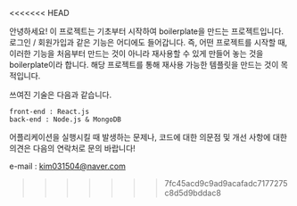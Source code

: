 <<<<<<< HEAD

안녕하세요!
이 프로젝트는 기초부터 시작하여 boilerplate을 만드는 프로젝트입니다.
로그인 / 회원가입과 같은 기능은 어디에도 들어갑니다.
즉, 어떤 프로젝트를 시작할 때, 이러한 기능을 처음부터 만드는 것이 아니라 재사용할 수 있게 만들어 놓는 것을 boilerplate이라 합니다.
해당 프로젝트를 통해 재사용 가능한 템플릿을 만드는 것이 목적입니다.

쓰여진 기술은 다음과 같습니다.

	front-end : React.js
	back-end : Node.js & MongoDB

어플리케이션을 실행시킬 때 발생하는 문제나, 코드에 대한 의문점 및 개선 사항에 대한 의견은 다음의 연락처로 문의 바랍니다!

e-mail : kim031504@naver.com

>>>>>>> 7fc45acd9c9ad9acafadc7177275c8d5d9bddac8
